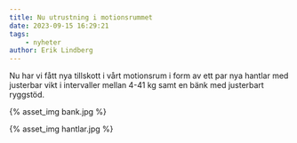 ```yaml
---
title: Nu utrustning i motionsrummet
date: 2023-09-15 16:29:21
tags:
    - nyheter
author: Erik Lindberg
---
```


Nu har vi fått nya tillskott i vårt motionsrum i form av ett par nya hantlar med justerbar vikt i intervaller mellan 4-41 kg samt en bänk med justerbart ryggstöd.

{% asset_img bank.jpg %}

{% asset_img hantlar.jpg %}